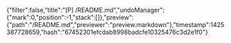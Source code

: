 {"filter":false,"title":"[P] /README.md","undoManager":{"mark":0,"position":-1,"stack":[]},"preview":{"path":"/README.md","previewer":"preview.markdown"},"timestamp":1425387728659,"hash":"67452301efcdab8998badcfe10325476c3d2e1f0"}
